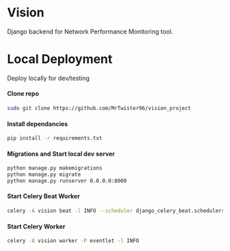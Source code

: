 # Vision

Django backend for Network Performance Monitoring tool.

# Local Deployment

Deploy locally for dev/testing

#### Clone repo

```bash
sudo git clone https://github.com/MrTwister96/vision_project
```

#### Install dependancies

```bash
pip install -r requirements.txt
```

#### Migrations and Start local dev server

```bash
python manage.py makemigrations
python manage.py migrate
python manage.py runserver 0.0.0.0:8000
```

#### Start Celery Beat Worker

```bash
celery -A vision beat -l INFO --scheduler django_celery_beat.schedulers:DatabaseScheduler
```

#### Start Celery Worker

```bash
celery -A vision worker -P eventlet -l INFO
```



